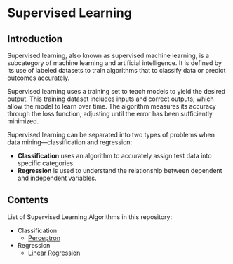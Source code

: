 # Supervised Learning

## Introduction

Supervised learning, also known as supervised machine learning, is a subcategory of machine learning and artificial intelligence. It is defined by its use of labeled datasets to train algorithms that to classify data or predict outcomes accurately.

Supervised learning uses a training set to teach models to yield the desired output. This training dataset includes inputs and correct outputs, which allow the model to learn over time. The algorithm measures its accuracy through the loss function, adjusting until the error has been sufficiently minimized.

Supervised learning can be separated into two types of problems when data mining—classification and regression:
- **Classification** uses an algorithm to accurately assign test data into specific categories.
- **Regression** is used to understand the relationship between dependent and independent variables.

## Contents

List of Supervised Learning Algorithms in this repository:
- Classification
  - [Perceptron](https://github.com/YulinLi98/Sample_Repo/blob/main/supervised%20learning/Perceptron/Perceptron.ipynb)
- Regression
  - [Linear Regression](https://github.com/YulinLi98/Sample_Repo/blob/main/supervised%20learning/Linear%20Regression/Linear%20Regression.ipynb)
